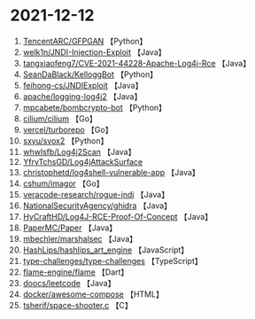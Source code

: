 # 2021-12-12

1. [TencentARC/GFPGAN](https://github.com/TencentARC/GFPGAN) 【Python】
2. [welk1n/JNDI-Injection-Exploit](https://github.com/welk1n/JNDI-Injection-Exploit) 【Java】
3. [tangxiaofeng7/CVE-2021-44228-Apache-Log4j-Rce](https://github.com/tangxiaofeng7/CVE-2021-44228-Apache-Log4j-Rce) 【Java】
4. [SeanDaBlack/KelloggBot](https://github.com/SeanDaBlack/KelloggBot) 【Python】
5. [feihong-cs/JNDIExploit](https://github.com/feihong-cs/JNDIExploit) 【Java】
6. [apache/logging-log4j2](https://github.com/apache/logging-log4j2) 【Java】
7. [mpcabete/bombcrypto-bot](https://github.com/mpcabete/bombcrypto-bot) 【Python】
8. [cilium/cilium](https://github.com/cilium/cilium) 【Go】
9. [vercel/turborepo](https://github.com/vercel/turborepo) 【Go】
10. [sxyu/svox2](https://github.com/sxyu/svox2) 【Python】
11. [whwlsfb/Log4j2Scan](https://github.com/whwlsfb/Log4j2Scan) 【Java】
12. [YfryTchsGD/Log4jAttackSurface](https://github.com/YfryTchsGD/Log4jAttackSurface) 
13. [christophetd/log4shell-vulnerable-app](https://github.com/christophetd/log4shell-vulnerable-app) 【Java】
14. [cshum/imagor](https://github.com/cshum/imagor) 【Go】
15. [veracode-research/rogue-jndi](https://github.com/veracode-research/rogue-jndi) 【Java】
16. [NationalSecurityAgency/ghidra](https://github.com/NationalSecurityAgency/ghidra) 【Java】
17. [HyCraftHD/Log4J-RCE-Proof-Of-Concept](https://github.com/HyCraftHD/Log4J-RCE-Proof-Of-Concept) 【Java】
18. [PaperMC/Paper](https://github.com/PaperMC/Paper) 【Java】
19. [mbechler/marshalsec](https://github.com/mbechler/marshalsec) 【Java】
20. [HashLips/hashlips_art_engine](https://github.com/HashLips/hashlips_art_engine) 【JavaScript】
21. [type-challenges/type-challenges](https://github.com/type-challenges/type-challenges) 【TypeScript】
22. [flame-engine/flame](https://github.com/flame-engine/flame) 【Dart】
23. [doocs/leetcode](https://github.com/doocs/leetcode) 【Java】
24. [docker/awesome-compose](https://github.com/docker/awesome-compose) 【HTML】
25. [tsherif/space-shooter.c](https://github.com/tsherif/space-shooter.c) 【C】
